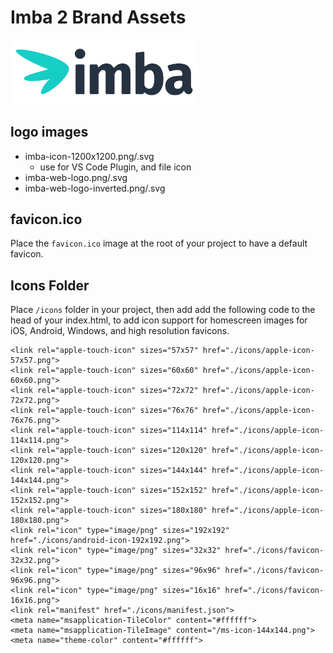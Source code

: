 # Imba 2 Brand Assets
<img width="300" src="https://github.com/imba/brand/blob/master/imba-web-logo.png"></a>
## logo images
- imba-icon-1200x1200.png/.svg
  - use for VS Code Plugin, and file icon
- imba-web-logo.png/.svg
- imba-web-logo-inverted.png/.svg

## favicon.ico
Place the `favicon.ico` image at the root of your project to have a default favicon.

## Icons Folder
Place `/icons` folder in your project, then add add the following code to the head of your index.html, to add icon support for homescreen images for iOS, Android, Windows, and high resolution favicons.
```
<link rel="apple-touch-icon" sizes="57x57" href="./icons/apple-icon-57x57.png">
<link rel="apple-touch-icon" sizes="60x60" href="./icons/apple-icon-60x60.png">
<link rel="apple-touch-icon" sizes="72x72" href="./icons/apple-icon-72x72.png">
<link rel="apple-touch-icon" sizes="76x76" href="./icons/apple-icon-76x76.png">
<link rel="apple-touch-icon" sizes="114x114" href="./icons/apple-icon-114x114.png">
<link rel="apple-touch-icon" sizes="120x120" href="./icons/apple-icon-120x120.png">
<link rel="apple-touch-icon" sizes="144x144" href="./icons/apple-icon-144x144.png">
<link rel="apple-touch-icon" sizes="152x152" href="./icons/apple-icon-152x152.png">
<link rel="apple-touch-icon" sizes="180x180" href="./icons/apple-icon-180x180.png">
<link rel="icon" type="image/png" sizes="192x192"  href="./icons/android-icon-192x192.png">
<link rel="icon" type="image/png" sizes="32x32" href="./icons/favicon-32x32.png">
<link rel="icon" type="image/png" sizes="96x96" href="./icons/favicon-96x96.png">
<link rel="icon" type="image/png" sizes="16x16" href="./icons/favicon-16x16.png">
<link rel="manifest" href="./icons/manifest.json">
<meta name="msapplication-TileColor" content="#ffffff">
<meta name="msapplication-TileImage" content="/ms-icon-144x144.png">
<meta name="theme-color" content="#ffffff">
```
